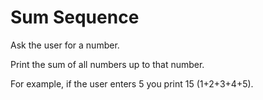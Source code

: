 # Sum Sequence

Ask the user for a number.

Print the sum of all numbers up to that number.

For example, if the user enters 5 you print 15 (1+2+3+4+5).